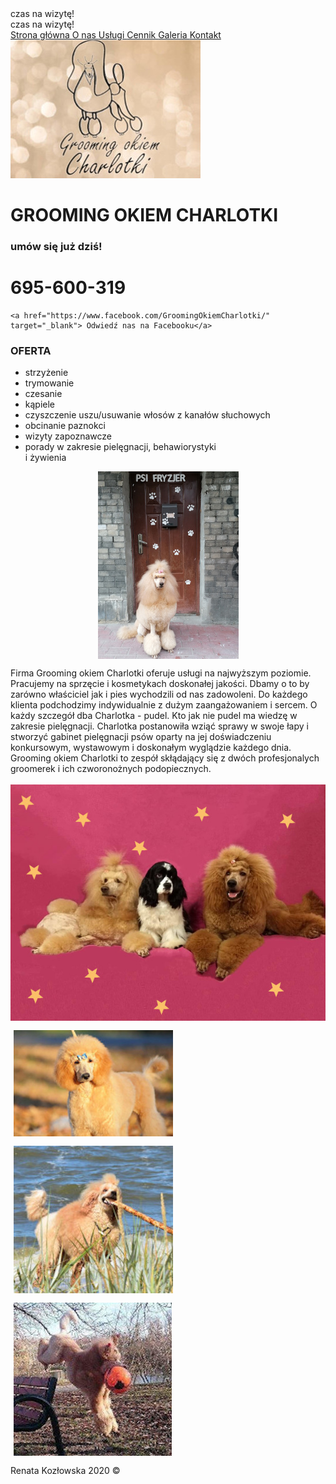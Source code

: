 <!DOCTYPE HTML> 
<html lang="pl">

<head> 
	<meta charset="utf-8">
	<meta name="viewport" content="width=device-width, initial-scale=1.0">
	<title>Grooming okiem Charlotki</title>
	<link rel="stylesheet" href="style.css">
	<meta name="description" content="fryzjer, groomer" >
	<meta name="keywords" content="fryzjer, groomer" />
	<script src="timer.js"></script>
</head>




<body onload="odliczanie();">

<div id="zegar"> czas na wizytę!
<div id="time"> czas na wizytę! </div>
 </div>
<div id="menu">
<a class="przycisk" href="index.html"   target="_blank"> Strona główna </a> 
<a class="przycisk" href="onas.html"   target="_blank"> O nas </a> 
<a class="przycisk" href="uslugi.html"  target="_blank"> Usługi </a> 
<a class="przycisk" href="cennik.html"  target="_blank"> Cennik </a> 
<a class="przycisk" href="galeria.html"  target="_blank"> Galeria </a> 
<a class="przycisk" href="kontakt.html"  target="_blank"> Kontakt </a>

 </div>
<div id="logo"> <img src="pies.jpg" alt="Charlotka"></div>
<div id="baner"> <h1><b>GROOMING OKIEM CHARLOTKI</b></h1>

<h3>umów się już dziś!</h3>

<h1><b> 695-600-319</b> </h1>

	<a href="https://www.facebook.com/GroomingOkiemCharlotki/" target="_blank"> Odwiedź nas na Facebooku</a>

</div>

<div id="lewy"> 
<h3>OFERTA</h3>
<ul>
<li>strzyżenie</li>
<li>trymowanie</li>
<li>czesanie</li>
<li>kąpiele</li>
<li>czyszczenie uszu/usuwanie włosów z kanałów słuchowych</li>
<li>obcinanie paznokci</li>
<li>wizyty zapoznawcze</li>
<li>porady w zakresie pielęgnacji, behawiorystyki </br> i żywienia</li>
</ul>

<img src="nowe.jpg" style="display: block;
    margin-left: auto;
    margin-right: auto">
</div>

<div id="srodkowy">
Firma Grooming okiem Charlotki oferuje usługi na najwyższym poziomie.
Pracujemy na sprzęcie i kosmetykach doskonałej jakości. Dbamy o to by
zarówno właściciel jak i pies wychodzili od nas zadowoleni. Do każdego
klienta podchodzimy indywidualnie z dużym zaangażowaniem i sercem. O
każdy szczegół dba Charlotka - pudel. Kto jak nie pudel ma wiedzę w
zakresie pielęgnacji.
Charlotka postanowiła wziąć sprawy w swoje łapy i stworzyć gabinet
pielęgnacji psów oparty na jej doświadczeniu konkursowym, wystawowym i
doskonałym wyglądzie każdego dnia. 
Grooming okiem Charlotki to zespół skłądający się z dwóch
profesjonalych groomerek i ich czworonożnych podopiecznych. 
</br>
</br>
<img src="renata.jpg" alt="wlasciciel" style="
        display: block;
    margin-left: auto;
    margin-right: auto">

 </div>
<div id="prawy"> 
<img src="cha.jpg" alt="wesołe pieski" style="display: table;	clear: both; margin-left: 5px; margin-top: 15px;">
<img src="cha2.jpg" alt="wesołe pieski" style="display: table;	clear: both; margin-left: 5px; margin-top: 15px;">
<img src="cha4.jpg" alt="wesołe pieski" style="display: table;	clear: both;margin-left: 5px; margin-top: 15px;margin-bottom: 15px">


 </div>
<div id="footer">Renata Kozłowska 2020 &copy </div>



</body>

</html>
